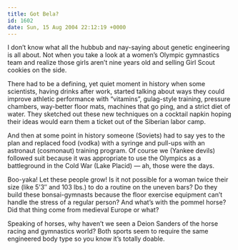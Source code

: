```yaml
---
title: Got Bela?
id: 1602
date: Sun, 15 Aug 2004 22:12:19 +0000
---
```


I don’t know what all the hubbub and nay-saying about genetic engineering is all about. Not when you take a look at a women’s Olympic gymnastics team and realize those girls aren’t nine years old and selling Girl Scout cookies on the side.  

There had to be a defining, yet quiet moment in history when some scientists, having drinks after work, started talking about ways they could improve athletic performance with “vitamins”, gulag-style training, pressure chambers, way-better floor mats, machines that go ping, and a strict diet of water. They sketched out these new techniques on a cocktail napkin hoping their ideas would earn them a ticket out of the Siberian labor camp.  

And then at some point in history someone (Soviets) had to say yes to the plan and replaced food (vodka) with a syringe and pull-ups with an astronaut (cosmonaut) training program. Of course we (Yankee devils) followed suit because it was appropriate to use the Olympics as a battleground in the Cold War (Lake Placid) — ah, those were the days.  

Boo-yaka! Let these people grow! Is it not possible for a woman twice their size (like 5’3″ and 103 lbs.) to do a routine on the uneven bars? Do they build these bonsai-gymnasts because the floor exercise equipment can’t handle the stress of a regular person? And what’s with the pommel horse? Did that thing come from medieval Europe or what?  

Speaking of horses, why haven’t we seen a Deion Sanders of the horse racing and gymnastics world? Both sports seem to require the same engineered body type so you know it’s totally doable.





